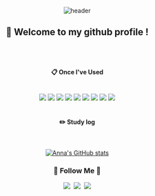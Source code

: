 
<!--
**kimjn132/kimjn132** is a ✨ _special_ ✨ repository because its `README.md` (this file) appears on your GitHub profile.

Here are some ideas to get you started:

- 🔭 I’m currently working on ...
- 🌱 I’m currently learning ...
- 👯 I’m looking to collaborate on ...
- 🤔 I’m looking for help with ...
- 💬 Ask me about ...
- 📫 How to reach me: ...
- 😄 Pronouns: ...
- ⚡ Fun fact: ...
-->
<div align="center"> 
  
![header](https://capsule-render.vercel.app/api?type=Cylinder&text=Hello%World!&fontColor=ffffff)

##  :wave: Welcome to my github profile !
  
<br/>
 <br/>
  
####  :clipboard: Once I've Used 
  
 <br/>
  
<img src="https://img.shields.io/badge/Swift-F05138?style=for-the-badge&logo=Swift&logoColor=white">
<img src="https://img.shields.io/badge/Flutter-02569B?style=for-the-badge&logo=Flutter&logoColor=white">
<img src="https://img.shields.io/badge/JAVA-007396?style=for-the-badge&logo=java&logoColor=white">
<img src="https://img.shields.io/badge/Python-3776AB?style=for-the-badge&logo=Python&logoColor=white">
<img src="https://img.shields.io/badge/MySQL-4479A1?style=for-the-badge&logo=MySQL&logoColor=white">
<img src="https://img.shields.io/badge/Xcode-147EFB?style=for-the-badge&logo=Xcode&logoColor=white">
<img src="https://img.shields.io/badge/Eclipse-2C2255?style=for-the-badge&logo=Eclipse%20IDE&logoColor=white">
<img src="https://img.shields.io/badge/github-181717?style=for-the-badge&logo=github&logoColor=white">
<img src="https://img.shields.io/badge/VSCode-007ACC?style=for-the-badge&logo=VisualStudioCode&logoColor=white">
 
   <br/>
   <br/>
  
  
#### :pencil2: Study log
 
  <br/>
  
[![Anna's GitHub stats](https://github-readme-stats-lac-one.vercel.app/api?username=kimjn132&show_icons=true&theme=tokyonight)](https://github-readme-stats-lac-one.vercel.app)
<!--![Top Langs](https://github-readme-stats.vercel.app/api/top-langs/?username=kimjn132&layout=compact&theme=tokyonight)-->
  
<h3 align="center">🌈 Follow Me 🌈</h3>
<p align="center">
  <a href="https://www.youtube.com/channel/UCX6tgJTPRXYIiRkOTs2lk9g"><img src="https://img.shields.io/badge/YouTube-FF0000?style=flat-square&logo=YouTube&logoColor=white&link=https://www.youtube.com/channel/UCX6tgJTPRXYIiRkOTs2lk9g"/></a>&nbsp
  <a href="mailto:lkjh132435@naver.com"><img src="https://img.shields.io/badge/Naver-03C75A?style=flat-square&logo=Naver&logoColor=white&link=lkjh132435@naver.com"/></a>&nbsp
  <a href="https://anna1032-vlogstory.tistory.com/"><img src="https://img.shields.io/badge/Tistory-F97466?style=flat-square&logo=Tistory&logoColor=white&link=https://anna1032-vlogstory.tistory.com/"/></a>
</p>
  

  
</div>
